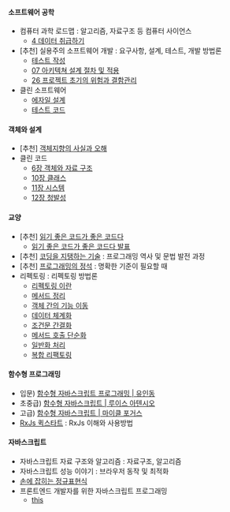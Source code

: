 #### 소프트웨어 공학
- 컴퓨터 과학 로드맵 : 알고리즘, 자료구조 등 컴퓨터 사이언스
  - [4 데이터 취급하기](4-데이터-취급하기)
- [추천] 실용주의 소프트웨어 개발 : 요구사항, 설계, 테스트, 개발 방법론
  - [테스트 작성](테스트-작성)
  - [07 아키텍쳐 설계 절차 및 적용](07-아키텍쳐-설계-절차-및-적용)
  - [26 프로젝트 초기의 위험과 결함관리](26-프로젝트-초기의-위험과-결함관리)
- 클린 소프트웨어
  - [에자일 설계](에자일-설계)
  - [테스트 코드](테스트-코드)

#### 객체와 설계
- [추천] [객체지향의 사실과 오해](객체지향의-사실과-오해)
- 클린 코드
  - [6장 객체와 자료 구조](6장-객체와-자료-구조)
  - [10장 클래스](10장-클래스)
  - [11장 시스템](11장-시스템)
  - [12장 청발성](12장-청발성)

#### 교양
- [추천] [읽기 좋은 코드가 좋은 코드다](읽기-좋은-코드가-좋은-코드다)
  - [읽기 좋은 코드가 좋은 코드다 발표](읽기-좋은-코드가-좋은-코드다-발표)
- [추천] [코딩을 지탱하는 기술](코딩을-지탱하는-기술-요약) : 프로그래밍 역사 및 문법 발전 과정
- [추천] [프로그래밍의 정석](프로그래밍의-정석) : 명확한 기준이 필요할 때
- 리펙토링 : 리펙토링 방법론
  - [리펙토링 이란](리펙토링-이란)
  - [메서드 정리](메서드-정리)
  - [객체 간의 기능 이동](객체-간의-기능-이동)
  - [데이터 체계화](데이터-체계화)
  - [조건문 간결화](조건문-간결화)
  - [메서드 호출 단순화](메서드-호출-단순화)
  - [일반화 처리](일반화-처리)
  - [복합 리팩토링](복합-리팩토링)

#### 함수형 프로그래밍
- 입문) [함수형 자바스크립트 프로그래밍 | 유인동](함수형-자바스크립트-프로그래밍-|-유인동)
- 초중급) [함수형 자바스크립트 | 루이스 아텐시오](함수형-자바스크립트-|-루이스-아텐시오)
- 고급) [함수형 자바스크립트 | 마이클 포거스](함수형-자바스크립트-|-마이클-포거스)
- [RxJs 퀵스타트](RxJs-퀵스타트) : RxJs 이해와 사용방법

#### 자바스크립트
- 자바스크립트 자료 구조와 알고리즘 : 자료구조, 알고리즘
- 자바스크립트 성능 이야기 : 브라우저 동작 및 최적화
- [손에 잡히는 정규표현식](손에-잡히는-정규표현식)
- 프론트엔드 개발자를 위한 자바스크립트 프로그래밍
  - [this](this)